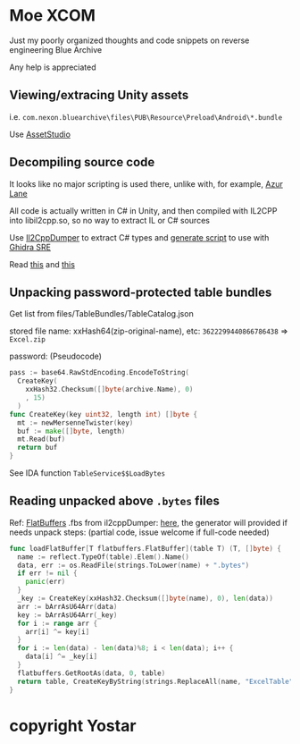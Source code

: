 # Moe XCOM

Just my poorly organized thoughts and code snippets on reverse engineering Blue Archive

Any help is appreciated

## Viewing/extracing Unity assets

i.e. `com.nexon.bluearchive\files\PUB\Resource\Preload\Android\*.bundle`

Use [AssetStudio](https://github.com/Perfare/AssetStudio)

## Decompiling source code

It looks like no major scripting is used there, unlike with, for example, [Azur Lane](https://github.com/Dimbreath/AzurLaneData)

All code is actually written in C# in Unity, and then compiled with IL2CPP into libil2cpp.so, so no way to extract IL or C# sources

Use [Il2CppDumper](https://github.com/Perfare/Il2CppDumper) to extract C# types and [generate script](https://github.com/djkaty/Il2CppInspector/blob/master/README.md#adding-metadata-to-your-ghidra-workflow) to use with [Ghidra SRE](https://github.com/NationalSecurityAgency/ghidra)

Read [this](https://katyscode.wordpress.com/2020/06/24/il2cpp-part-1/) and [this](https://katyscode.wordpress.com/2020/12/27/il2cpp-part-2/)

## Unpacking password-protected table bundles

Get list from files/TableBundles/TableCatalog.json

stored file name: xxHash64(zip-original-name), etc: `3622299440866786438` => `Excel.zip`

password: (Pseudocode)
```go
pass := base64.RawStdEncoding.EncodeToString(
  CreateKey(
    xxHash32.Checksum([]byte(archive.Name), 0)
    , 15)
  )
func CreateKey(key uint32, length int) []byte {
  mt := newMersenneTwister(key)
  buf := make([]byte, length)
  mt.Read(buf)
  return buf
}
```

See IDA function `TableService$$LoadBytes`

## Reading unpacked above `.bytes` files

Ref: [FlatBuffers](https://google.github.io/flatbuffers)
.fbs from il2cppDumper: [here](unpack.fbs), the generator will provided if needs
unpack steps: (partial code, issue welcome if full-code needed)
```go
func loadFlatBuffer[T flatbuffers.FlatBuffer](table T) (T, []byte) {
  name := reflect.TypeOf(table).Elem().Name()
  data, err := os.ReadFile(strings.ToLower(name) + ".bytes")
  if err != nil {
    panic(err)
  }
  _key := CreateKey(xxHash32.Checksum([]byte(name), 0), len(data))
  arr := bArrAsU64Arr(data)
  key := bArrAsU64Arr(_key)
  for i := range arr {
    arr[i] ^= key[i]
  }
  for i := len(data) - len(data)%8; i < len(data); i++ {
    data[i] ^= _key[i]
  }
  flatbuffers.GetRootAs(data, 0, table)
  return table, CreateKeyByString(strings.ReplaceAll(name, "ExcelTable", ""), 8)
}
```

# copyright Yostar